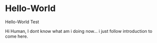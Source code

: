 # Hello-World
Hello-World Test

Hi Human, I dont know what am i doing now... i just follow introduction to come here. 
